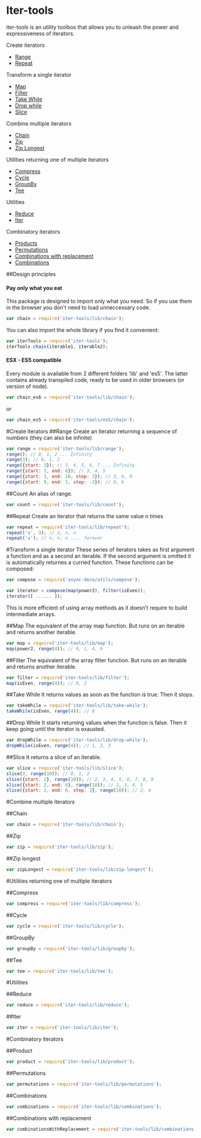 Iter-tools
==========
iter-tools is an utility toolbox that allows you to unleash the power and expressiveness of iterators.

Create iterators
* [Range](#range)
* [Repeat](#repeat)

Transform a single iterator
* [Map](#map)
* [Filter](#filter)
* [Take While](#take-while)
* [Drop while](#drop-while)
* [Slice](#slice)

Combine multiple iterators
* [Chain](#chain)
* [Zip](#zip)
* [Zip Longest](#zip-longest)

Utilities returning one of multiple iterators
* [Compress](#compress)
* [Cycle](#cycle)
* [GroupBy](#groupby)
* [Tee](#tee)

Utilities
* [Reduce](#reduce)
* [Iter](#iter)

Combinatory iterators
* [Products](#products)
* [Permutations](#permutations)
* [Combinations with replacement](#combinations-with-replacement)
* [Combinations](#combinations)

##Design principles
#### Pay only what you eat
This package is designed to import only what you need. So if you use them in the browser you don't need to load unneccessary code.
```js
var chain = require('iter-tools/lib/chain');
```
You can also import the whole library if you find it convenient:
```js
var iterTools = require('iter-tools');
iterTools.chain(iterable1, iterable2);
```

#### ESX - ES5 compatible
Every module is available from 2 different folders 'lib' and 'es5'. The latter contains already transpiled code, ready to be used in older browsers (or version of node).
```js
var chain_es6 = require('iter-tools/lib/chain');
```
or
```js
var chain_es5 = require('iter-tools/es5/chain');
```

#Create iterators
##Range
Create an iterator returning a sequence of numbers (they can also be infinite)
```js
var range = require('iter-tools/lib/range');
range(); // 0, 1, 2 ... Infinity
range(3); // 0, 1, 2
range({start: 3}); // 3, 4, 5, 6, 7 ... Infinity
range({start: 3, end: 6}); // 3, 4, 5
range({start: 3, end: 10, step: 3}); // 3, 6, 9
range({start: 9, end: 3, step: -3}); // 9, 6
```

##Count
An alias of range.
```js
var count = require('iter-tools/lib/count');
```

##Repeat
Create an iterator that returns the same value n times
```js
var repeat = require('iter-tools/lib/repeat');
repeat('x', 3); // n, n, n
repeat('x'); // n, n, n .... forever
```

#Transform a single iterator
These series of iterators takes as first argument a function and as a second an iterable. If the second argument is omitted it is automatically returnes a curried function. These functions can be composed:
```js
var compose = require('async-deco/utils/compose');

var iterator = compose(map(power2), filter(isEven));
iterator([ ...... ]);
```
This is more efficient of using array methods as it doesn't require to build intermediate arrays.

##Map
The equivalent of the array map function. But runs on an iterable and returns another iterable.
```js
var map = require('iter-tools/lib/map');
map(power2, range(4)); // 0, 1, 4, 9
```

##Filter
The equivalent of the array filter function. But runs on an iterable and returns another iterable.
```js
var filter = require('iter-tools/lib/filter');
map(isEven, range(4)); // 0, 2
```

##Take While
It returns values as soon as the function is true. Then it stops.
```js
var takeWhile = require('iter-tools/lib/take-while');
takeWhile(isEven, range(4)); // 0
```

##Drop While
It starts returning values when the function is false. Then it keep going until the iterator is exausted.
```js
var dropWhile = require('iter-tools/lib/drop-while');
dropWhile(isEven, range(4)); // 1, 2, 3
```

##Slice
It returns a slice of an iterable.
```js
var slice = require('iter-tools/lib/slice');
slice(3, range(10)); // 0, 1, 2
slice({start: 2}, range(10)); // 2, 3, 4, 5, 6, 7, 8, 9
slice({start: 2, end: 6}, range(10)); // 2, 3, 4, 5
slice({start: 2, end: 6, step: 2}, range(10)); // 2, 4
```

#Combine multiple iterators

##Chain
```js
var chain = require('iter-tools/lib/chain');
```

##Zip
```js
var zip = require('iter-tools/lib/zip');
```

##Zip longest
```js
var zipLongest = require('iter-tools/lib/zip-longest');
```

#Utilities returning one of multiple iterators

##Compress
```js
var compress = require('iter-tools/lib/compress');
```

##Cycle
```js
var cycle = require('iter-tools/lib/cycle');
```

##GroupBy
```js
var groupBy = require('iter-tools/lib/groupby');
```

##Tee
```js
var tee = require('iter-tools/lib/tee');
```

#Utilities

##Reduce
```js
var reduce = require('iter-tools/lib/reduce');
```

##Iter
```js
var iter = require('iter-tools/lib/iter');
```

#Combinatory iterators

##Product
```js
var product = require('iter-tools/lib/product');
```

##Permutations
```js
var permutations = require('iter-tools/lib/permutations');
```

##Combinations
```js
var combinations = require('iter-tools/lib/combinations');
```

##Combinations with replacement
```js
var combinationsWithReplacement = require('iter-tools/lib/combinations-with-replacement');
```
